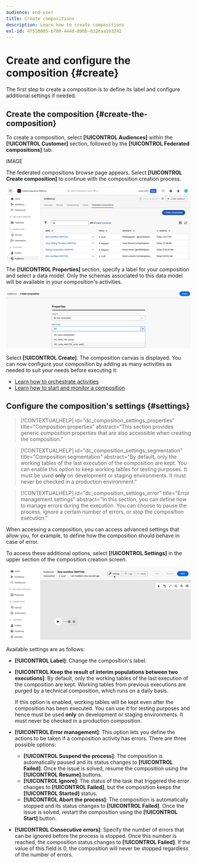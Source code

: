 ```yaml
---
audience: end-user
title: Create compositions
description: Learn how to create compositions
exl-id: 4f510805-b700-444d-89bb-832eaa1e3242
---
```

# Create and configure the composition {#create}

The first step to create a composition is to define its label and configure additional settings if needed.

## Create the composition {#create-the-composition}

To create a composition, select **[!UICONTROL Audiences]** within the **[!UICONTROL Customer]** section, followed by the **[!UICONTROL Federated compositions]** tab.

IMAGE

The federated compositions browse page appears. Select **[!UICONTROL Create composition]** to continue with the composition creation process.

![](assets/composition-create.png)

The **[!UICONTROL Properties]** section, specify a label for your composition and select a data model. Only the schemas associated to this data model will be available in your composition's activities.

![](assets/composition-select-schema.png)

Select **[!UICONTROL Create]**. The composition canvas is displayed. You can now configure your composition by adding as many activities as needed to suit your needs before executing it:

* [Learn how to orchestrate activities](orchestrate-activities.md)
* [Learn how to start and monitor a composition](start-monitor-composition.md) 

## Configure the composition's settings {#settings}

>[!CONTEXTUALHELP]
>id="dc_composition_settings_properties"
>title="Composition properties"
>abstract="This section provides generic composition properties that are also accessible when creating the composition."

>[!CONTEXTUALHELP]
>id="dc_composition_settings_segmentation"
>title="Composition segmentation"
>abstract="By default, only the working tables of the last execution of the composition are kept. You can enable this option to keep working tables for testing purposes. It must be used **only** on development or staging environments. It must never be checked in a production environment."

>[!CONTEXTUALHELP]
>id="dc_composition_settings_error"
>title="Error management settings"
>abstract="In this section, you can define how to manage errors during the execution. You can choose to pause the process, ignore a certain number of errors, or stop the composition execution."

When accessing a composition, you can access advanced settings that allow you, for example, to define how the composition should behave in case of error. 

To access these additional options, select **[!UICONTROL Settings]** in the upper section of the composition creation screen.

![](assets/composition-create-settings.png)

Available settings are as follows: 

* **[!UICONTROL Label]**: Change the composition's label.

* **[!UICONTROL Keep the result of interim populations between two executions]**: By default, only the working tables of the last execution of the composition are kept. Working tables from previous executions are purged by a technical composition, which runs on a daily basis.

    If this option is enabled, working tables will be kept even after the composition has been executed. You can use it for testing purposes and hence must be used **only** on development or staging environments. It must never be checked in a production composition.

* **[!UICONTROL Error management]**: This option lets you define the actions to be taken if a composition activity has errors. There are three possible options:
    
    * **[!UICONTROL Suspend the process]**: The composition is automatically paused and its status changes to **[!UICONTROL Failed]**. Once the issue is solved, resume the composition using the **[!UICONTROL Resume]** buttons.
    * **[!UICONTROL Ignore]**: The status of the task that triggered the error changes to **[!UICONTROL Failed]**, but the composition keeps the **[!UICONTROL Started]** status.
    * **[!UICONTROL Abort the process]**: The composition is automatically stopped and its status changes to **[!UICONTROL Failed]**. Once the issue is solved, restart the composition using the **[!UICONTROL Start]** button.

* **[!UICONTROL Consecutive errors]**: Specify the number of errors that can be ignored before the process is stopped. Once this number is reached, the composition status changes to **[!UICONTROL Failed]**. If the value of this field is 0, the composition will never be stopped regardless of the number of errors.

